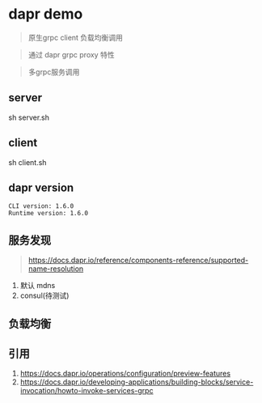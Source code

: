 # dapr demo

> 原生grpc client 负载均衡调用

> 通过 dapr grpc proxy 特性

> 多grpc服务调用

## server
sh server.sh

## client
sh client.sh

## dapr version

```shell
CLI version: 1.6.0 
Runtime version: 1.6.0
```

## 服务发现
> https://docs.dapr.io/reference/components-reference/supported-name-resolution
1. 默认 mdns
2. consul(待测试)

## 负载均衡

## 引用
1. https://docs.dapr.io/operations/configuration/preview-features
2. https://docs.dapr.io/developing-applications/building-blocks/service-invocation/howto-invoke-services-grpc